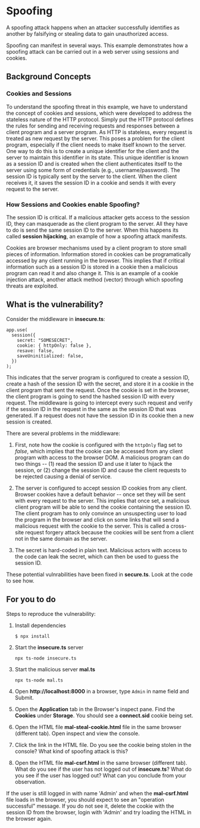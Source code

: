 # Spoofing
A spoofing attack happens when an attacker successfully identifies as another by falsifying or stealing data to gain unauthorized access.

Spoofing can manifest in several ways. This example demonstrates how a spoofing attack can be carried out in a web server using sessions and cookies.

## Background Concepts

### Cookies and Sessions

To understand the spoofing threat in this example, we have to understand the concept of cookies and sessions, which were developed to address the stateless nature of the HTTP protocol. Simply put the HTTP protocol defines the rules for sending and receiving requests and responses between a client program and a server program. As HTTP is stateless, every request is treated as new request by the server. This poses a problem for the client program, especially if the client needs to make itself known to the server. One way to do this is to create a unique identifier for the client and the server to maintain this identifier in its state. This unique identifier is known as a session ID and is created when the client authenticates itself to the server using some form of credentials (e.g., username/password). The session ID is typically sent by the server to the client. When the client receives it, it saves the session ID in a cookie and sends it with every request to the server.

### How Sessions and Cookies enable Spoofing?

The session ID is critical. If a malicious attacker gets access to the session ID, they can masquerade as the client program to the server. All they have to do is send the same session ID to the server. When this happens its called **session hijacking**, an example of how a spoofing attack manifests. 

Cookies are browser mechanisms used by a client program to store small pieces of information. Information stored in cookies can be programatically accessed by any client running in the browser. This implies that if critical information such as a session ID is stored in a cookie then a malicious program can read it and also change it. This is an example of a cookie injection attack, another attack method (vector) through which spoofing threats are exploited.

## What is the vulnerability?

Consider the middleware in **insecure.ts**:

```
app.use(
  session({
    secret: "SOMESECRET",
    cookie: { httpOnly: false },
    resave: false,
    saveUninitialized: false,
  })
);
```

This indicates that the server program is configured to create a session ID, create a hash of the session ID with the secret, and store it in a cookie in the client program that sent the request. Once the cookie is set in the browser, the client program is going to send the hashed session ID with every request. The middleware is going to intercept every such request and verify if the session ID in the request in the same as the session ID that was generated. If a request does not have the session ID in its cookie then a new session is created. 

There are several problems in the middleware:

1. First, note how the cookie is configured with the `httpOnly` flag set to *false*, which implies that the cookie can be accessed from any client program with access to the browser DOM. A malicious program can do two things -- (1) read the session ID and use it later to hijack the session, or (2) change the session ID and cause the client requests to be rejected causing a denial of service. 

2. The server is configured to accept session ID cookies from any client. Browser cookies have a default behavior -- once set they will be sent with every request to the server. This implies that once set, a malicious client program will be able to send the cookie containing the session ID. The client program has to only convince an unsuspecting user to load the program in the browser and click on some links that will send a malicious request with the cookie to the server. This is called a cross-site request forgery attack because the cookies will be sent from a client not in the same domain as the server.

3. The secret is hard-coded in plain text. Malicious actors with access to the code can leak the secret, which can then be used to guess the session ID.

These potential vulnrabilities have been fixed in **secure.ts**. Look at the code to see how.

## For you to do

Steps to reproduce the vulnerability:

1. Install dependencies

    `$ npx install`

2. Start the **insecure.ts** server

    `npx ts-node insecure.ts`

3. Start the malicious server **mal.ts**

    `npx ts-node mal.ts`

4. Open __http://localhost:8000__ in a browser, type `Admin` in name field and Submit.

5. Open the __Application__ tab in the Browser's inspect pane. Find the __Cookies__ under __Storage__. You should see a __connect.sid__ cookie being set.

6. Open the HTML file __mal-steal-cookie.html__ file in the same browser (different tab). Open inspect and view the console.

7. Click the link in the HTML file. Do you see the cookie being stolen in the console? What kind of spoofing attack is this?

8. Open the HTML file __mal-csrf.html__ in the same browser (different tab). What do you see if the user has not logged out of **insecure.ts**? What do you see if the user has logged out? What can you conclude from your observation.

If the user is still logged in with name 'Admin' and when the __mal-csrf.html__ file loads in the browser, you should expect to see an "operation successful" message. If you do not see it, delete the cookie with the session ID from the browser, login with 'Admin' and try loading the HTML in the browser again.